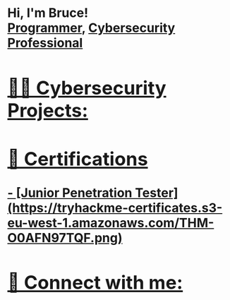<h1>Hi, I'm Bruce! <br/><a href="https://github.com/webberbaum">Programmer</a>, <a href="https://www.linkedin.com/in/brucebaum/">Cybersecurity Professional

<h2>👨‍💻 Cybersecurity Projects:</h2>

 
<h2>📃 Certifications</h2> 
- [Junior Penetration Tester](https://tryhackme-certificates.s3-eu-west-1.amazonaws.com/THM-O0AFN97TQF.png)

<h2> 🤳 Connect with me:</h2>

[linkedin]: https://linkedin.com/in/brucebaum

<!--
**joshmadakor1/joshmadakor1** is a ✨ _special_ ✨ repository because its `README.md` (this file) appears on your GitHub profile.

Here are some ideas to get you started:

- 🔭 I’m currently working on ...
- 🌱 I’m currently learning ...
- 👯 I’m looking to collaborate on ...
- 🤔 I’m looking for help with ...
- 💬 Ask me about ...
- 📫 How to reach me: ...
- 😄 Pronouns: ...
- ⚡ Fun fact: ...
-->
